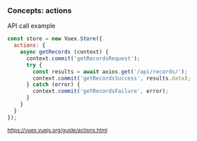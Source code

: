 ### Concepts: actions

API call example

```js
const store = new Vuex.Store({
  actions: {
    async getRecords (context) {
      context.commit('getRecordsRequest');
      try {
        const results = await axios.get('/api/records/');
        context.commit('getRecordsSuccess', results.data);
      } catch (error) {
        context.commit('getRecordsFailure', error);
      }
    }
  }
});
```

<small>https://vuex.vuejs.org/guide/actions.html</small>

<aside class="notes">
</aside>
